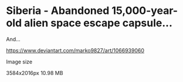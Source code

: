 # Siberia - Abandoned 15,000-year-old alien space escape capsule...

And...

https://www.deviantart.com/marko9827/art/1066939060

Image size

3584x2016px 10.98 MB
